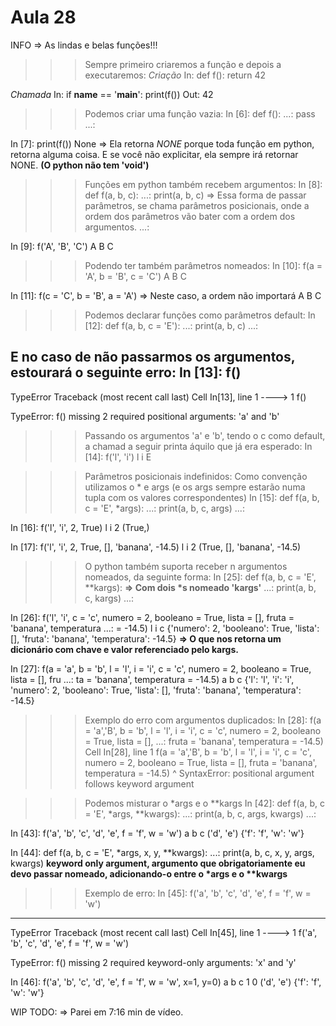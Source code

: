 # Aula 28

INFO => As lindas e belas funções!!!

>>> Sempre primeiro criaremos a função e depois a executaremos:
*Criação*
In: def f():
        return 42

*Chamada*
In: if __name__ == '__main__':
        print(f())
Out:
42

>>> Podemos criar uma função vazia:
In [6]: def f():
   ...:     pass
   ...: 

In [7]: print(f())
None => Ela retorna *NONE* porque toda função em python, retorna alguma coisa. E se você não explicitar, ela sempre irá retornar NONE. __(O python não tem 'void')__

>>> Funções em python também recebem argumentos:
In [8]: def f(a, b, c):
   ...:     print(a, b, c) => Essa forma de passar parâmetros, se chama parâmetros posicionais, onde a ordem dos parâmetros vão bater com a ordem dos argumentos.
   ...: 

In [9]: f('A', 'B', 'C')
A B C

>>> Podendo ter também parâmetros nomeados:
In [10]: f(a = 'A', b = 'B', c = 'C')
A B C

In [11]: f(c = 'C', b = 'B', a = 'A') => Neste caso, a ordem não importará
A B C

>>> Podemos declarar funções como parâmetros default:
In [12]: def f(a, b, c = 'E'):
    ...:     print(a, b, c)
    ...: 

__E no caso de não passarmos os argumentos, estourará o seguinte erro:__
In [13]: f()
---------------------------------------------------------------------------
TypeError                                 Traceback (most recent call last)
Cell In[13], line 1
----> 1 f()

TypeError: f() missing 2 required positional arguments: 'a' and 'b'

>>> Passando os argumentos 'a' e 'b', tendo o c como default, a chamad a seguir printa áquilo que já era esperado:
In [14]: f('l', 'i')
l i E

>>> Parâmetros posicionais indefinidos:
>>> Como convenção utilizamos o * e args (e os args sempre estarão numa tupla com os valores correspondentes)
In [15]: def f(a, b, c = 'E', *args):
    ...:     print(a, b, c, args)
    ...: 

In [16]: f('l', 'i', 2, True)
l i 2 (True,)

In [17]: f('l', 'i', 2, True, [], 'banana', -14.5)
l i 2 (True, [], 'banana', -14.5)

>>> O python também suporta receber n argumentos nomeados, da seguinte forma:
In [25]: def f(a, b, c = 'E', **kargs): __=> Com dois *s nomeado 'kargs'__
    ...:     print(a, b, c, kargs)
    ...: 

In [26]: f('l', 'i', c = 'c', numero = 2, booleano = True, lista = [], fruta = 'banana', temperatura
    ...:  = -14.5)
l i c {'numero': 2, 'booleano': True, 'lista': [], 'fruta': 'banana', 'temperatura': -14.5} __=> O que nos retorna um dicionário com chave e valor referenciado pelo kargs.__

In [27]: f(a = 'a', b = 'b', l = 'l', i = 'i', c = 'c', numero = 2, booleano = True, lista = [], fru
    ...: ta = 'banana', temperatura = -14.5)
a b c {'l': 'l', 'i': 'i', 'numero': 2, 'booleano': True, 'lista': [], 'fruta': 'banana', 'temperatura': -14.5}

>>> Exemplo do erro com argumentos duplicados:
In [28]: f(a = 'a','B', b = 'b', l = 'l', i = 'i', c = 'c', numero = 2, booleano = True, lista = [],
    ...:  fruta = 'banana', temperatura = -14.5)
  Cell In[28], line 1
    f(a = 'a','B', b = 'b', l = 'l', i = 'i', c = 'c', numero = 2, booleano = True, lista = [], fruta = 'banana', temperatura = -14.5)
                                                                                                                                     ^
SyntaxError: positional argument follows keyword argument

>>> Podemos misturar o *args e o **kargs
In [42]: def f(a, b, c = 'E', *args, **kwargs):
    ...:     print(a, b, c, args, kwargs)
    ...: 

In [43]: f('a', 'b', 'c', 'd', 'e', f = 'f', w = 'w')
a b c ('d', 'e') {'f': 'f', 'w': 'w'}

In [44]: def f(a, b, c = 'E', *args, x, y, **kwargs):
    ...:     print(a, b, c, x, y, args, kwargs) __keyword only argument, argumento que obrigatoriamente eu devo passar nomeado, adicionando-o entre o *args e o **kwargs__

>>> Exemplo de erro:
In [45]: f('a', 'b', 'c', 'd', 'e', f = 'f', w = 'w')
---------------------------------------------------------------------------
TypeError                                 Traceback (most recent call last)
Cell In[45], line 1
----> 1 f('a', 'b', 'c', 'd', 'e', f = 'f', w = 'w')

TypeError: f() missing 2 required keyword-only arguments: 'x' and 'y'

In [46]: f('a', 'b', 'c', 'd', 'e', f = 'f', w = 'w', x=1, y=0)
a b c 1 0 ('d', 'e') {'f': 'f', 'w': 'w'}

WIP
TODO:
=> Parei em 7:16 min de vídeo.
